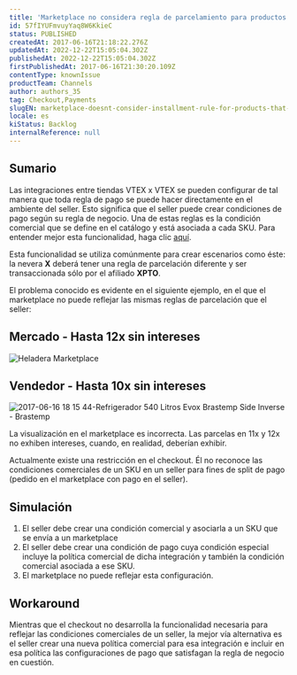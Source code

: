```yaml
---
title: 'Marketplace no considera regla de parcelamiento para productos que tienen condición comercial en el seller'
id: 57fIYUFmvuyYaq8W6KkieC
status: PUBLISHED
createdAt: 2017-06-16T21:18:22.276Z
updatedAt: 2022-12-22T15:05:04.302Z
publishedAt: 2022-12-22T15:05:04.302Z
firstPublishedAt: 2017-06-16T21:30:20.109Z
contentType: knownIssue
productTeam: Channels
author: authors_35
tag: Checkout,Payments
slugEN: marketplace-doesnt-consider-installment-rule-for-products-that-have-a-commercial-condition-in-the-seller
locale: es
kiStatus: Backlog
internalReference: null
---
```


## Sumario

Las integraciones entre tiendas VTEX x VTEX se pueden configurar de tal manera que toda regla de pago se puede hacer directamente en el ambiente del seller. Esto significa que el seller puede crear condiciones de pago según su regla de negocio. Una de estas reglas es la condición comercial que se define en el catálogo y está asociada a cada SKU. Para entender mejor esta funcionalidad, haga clic [aquí](http://help.vtex.com/es/tutorial/como-catastrar-condicion-comercial).

Esta funcionalidad se utiliza comúnmente para crear escenarios como éste: la nevera **X** deberá tener una regla de parcelación diferente y ser transaccionada sólo por el afiliado **XPTO**.

El problema conocido es evidente en el siguiente ejemplo, en el que el marketplace no puede reflejar las mismas reglas de parcelación que el seller:

## Mercado - Hasta 12x sin intereses
![Heladera Marketplace](//images.contentful.com/alneenqid6w5/c7CtSlVToIIQScyiM4AiS/e9f1415ccbe79d8fe34af8e9901b6570/Geladeira_Marketplace.png)

## Vendedor - Hasta 10x sin intereses
![2017-06-16 18 15 44-Refrigerador 540 Litros Evox Brastemp Side Inverse - Brastemp](//images.contentful.com/alneenqid6w5/6HZs1prIVaUsOYCWeEMG8U/169a380f8e4c43cd0c644d280da0d126/2017-06-16_18_15_44-Geladora_540_Litros_Evox_Brastemp_Side_Inverse_-_Brastemp.png)

La visualización en el marketplace es incorrecta. Las parcelas en 11x y 12x no exhiben intereses, cuando, en realidad, deberían exhibir.

Actualmente existe una restricción en el checkout. Él no reconoce las condiciones comerciales de un SKU en un seller para fines de split de pago (pedido en el marketplace con pago en el seller).

## Simulación

1. El seller debe crear una condición comercial y asociarla a un SKU que se envía a un marketplace
2. El seller debe crear una condición de pago cuya condición especial incluye la política comercial de dicha integración y también la condición comercial asociada a ese SKU.
3. El marketplace no puede reflejar esta configuración.

## Workaround

Mientras que el checkout no desarrolla la funcionalidad necesaria para reflejar las condiciones comerciales de un seller, la mejor vía alternativa es el seller crear una nueva política comercial para esa integración e incluir en esa política las configuraciones de pago que satisfagan la regla de negocio en cuestión.


